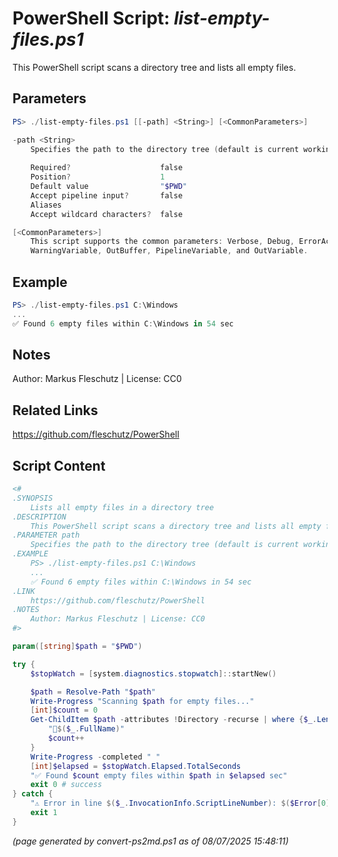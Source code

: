 PowerShell Script: *list-empty-files.ps1*
===================================

This PowerShell script scans a directory tree and lists all empty files.

Parameters
----------
```powershell
PS> ./list-empty-files.ps1 [[-path] <String>] [<CommonParameters>]

-path <String>
    Specifies the path to the directory tree (default is current working dir)
    
    Required?                    false
    Position?                    1
    Default value                "$PWD"
    Accept pipeline input?       false
    Aliases                      
    Accept wildcard characters?  false

[<CommonParameters>]
    This script supports the common parameters: Verbose, Debug, ErrorAction, ErrorVariable, WarningAction, 
    WarningVariable, OutBuffer, PipelineVariable, and OutVariable.
```

Example
-------
```powershell
PS> ./list-empty-files.ps1 C:\Windows
...
✅ Found 6 empty files within C:\Windows in 54 sec

```

Notes
-----
Author: Markus Fleschutz | License: CC0

Related Links
-------------
https://github.com/fleschutz/PowerShell

Script Content
--------------
```powershell
<#
.SYNOPSIS
	Lists all empty files in a directory tree
.DESCRIPTION
	This PowerShell script scans a directory tree and lists all empty files.
.PARAMETER path
	Specifies the path to the directory tree (default is current working dir)
.EXAMPLE
	PS> ./list-empty-files.ps1 C:\Windows
	...
	✅ Found 6 empty files within C:\Windows in 54 sec
.LINK
	https://github.com/fleschutz/PowerShell
.NOTES
	Author: Markus Fleschutz | License: CC0
#>

param([string]$path = "$PWD")

try {
	$stopWatch = [system.diagnostics.stopwatch]::startNew()

	$path = Resolve-Path "$path"
	Write-Progress "Scanning $path for empty files..."
	[int]$count = 0
	Get-ChildItem $path -attributes !Directory -recurse | where {$_.Length -eq 0} | Foreach-Object {
		"📄$($_.FullName)"
		$count++
	}
	Write-Progress -completed " "
	[int]$elapsed = $stopWatch.Elapsed.TotalSeconds
	"✅ Found $count empty files within $path in $elapsed sec" 
	exit 0 # success
} catch {
	"⚠️ Error in line $($_.InvocationInfo.ScriptLineNumber): $($Error[0])"
	exit 1
}
```

*(page generated by convert-ps2md.ps1 as of 08/07/2025 15:48:11)*

